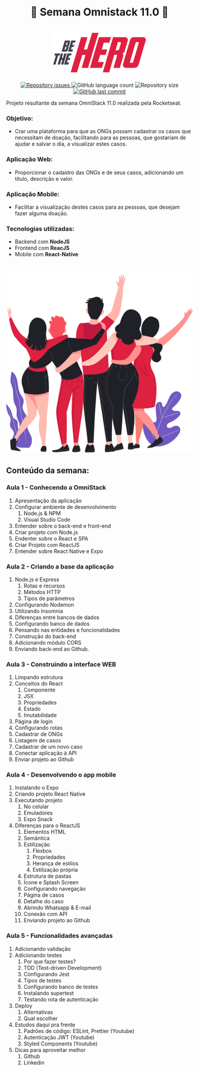 
<h1 align="center">
🚀 Semana Omnistack 11.0 🚀
</h1>

<h1 align="center">
    <img alt="Be The Hero" title="#bethehero" src="https://github.com/RogerRoth/be-the-hero/blob/master/frontend/src/assets/logo.svg" width="250px" />
</h1>

<p align="center">
  
  <a href="https://github.com/RogerRoth/be-the-hero/issues">
    <img alt="Repository issues" src="https://img.shields.io/github/issues/RogerRoth/be-the-hero">
  </a>
  
  <img alt="GitHub language count" src="https://img.shields.io/github/languages/count/RogerRoth/be-the-hero">

  <img alt="Repository size" src="https://img.shields.io/github/repo-size/RogerRoth/be-the-hero">
  
  <a href="https://github.com/RogerRoth/be-the-hero/commits/master">
    <img alt="GitHub last commit" src="https://img.shields.io/github/last-commit/RogerRoth/be-the-hero">
  </a>

</p>

Projeto resultante da semana OmniStack 11.0 realizada pela Rocketseat.

### **Objetivo:**
  - Crar uma plataforma para que as ONGs possam cadastrar os casos que necessitam de doação, facilitando para as pessoas, que gostariam de ajudar e salvar o dia, a visualizar estes casos.



### **Aplicação Web:**
  - Proporcionar o cadastro das ONGs e de seus casos, adicionando um título, descrição e valor.

### **Aplicação Mobile:**
  - Facilitar a visualização destes casos para as pessoas, que desejam fazer alguma doação.

### **Tecnologias utilizadas:**
  - Backend com **NodeJS**
  - Frontend com **ReacJS**
  - Mobile com **React-Native**
  
<h1 align="center">
    <img alt="Be The Hero" title="#bethehero" src="https://github.com/RogerRoth/be-the-hero/blob/master/frontend/src/assets/heroes.png"  />
</h1>

## **Conteúdo da semana:**
### Aula 1 - Conhecendo a OmniStack
1. Apresentação da aplicação
2. Configurar ambiente de desenvolvimento
    1. Node.js & NPM
    2. Visual Studio Code
3. Entender sobre o back-end e front-end
4. Criar projeto com Node.js
5. Endenter sobre o React e SPA
6. Criar Projeto com ReactJS
7. Entender sobre React Native e Expo

### Aula 2 - Criando a base da aplicação
1. Node.js e Express
    1. Rotas e recursos
    2. Métodos HTTP
    3. Tipos de parâmetros
2. Configurando Nodemon
3. Utilizando Insomnia
4. Diferenças entre bancos de dados
5. Configurando banco de dados
6. Pensando nas entidades e funcionalidades
7. Construção do back-end
8. Adicionando módulo CORS
9. Enviando back-end ao Github.

### Aula 3 - Construindo a interface WEB
1. Limpando estrutura
2. Conceitos do React
    1. Componente
    2. JSX
    3. Propriedades
    4. Estado
    5. Imutabilidade
3. Página de login
4. Configurando rotas
5. Cadastrar de ONGs
6. Listagem de casos
7. Cadastrar de um novo caso
8. Conectar aplicação à API
9. Enviar projeto ao Github

### Aula 4 - Desenvolvendo o app mobile
1. Instalando o Expo
2. Criando projeto React Native
3. Executando projeto
    1. No celular
    2. Emuladores
    3. Expo Snack
4. Diferenças para o ReactJS
    1. Elementos HTML
    2. Semântica
    3. Estilização
        1. Flexbox
        2. Propriedades
        3. Herança de estilos
        4. Estilização própria
    4. Estrutura de pastas
    5. Ícone e Splash Screen
    6. Configurando navegação
    7. Página de casos
    8. Detalhe do caso
    9. Abrindo Whatsapp & E-mail
    10. Conexão com API
    11. Enviando projeto ao Github
    
### Aula 5 - Funcionalidades avançadas
1. Adicionando validação
2. Adicionando testes
    1. Por que fazer testes?
    2. TDD (Test-driven Development)
    3. Configurando Jest
    4. Tipos de testes
    5. Configurando banco de testes
    6. Instalando supertest
    7. Testando rota de autenticação
3. Deploy
    1. Alternativas
    2. Qual escolher
4. Estudos daqui pra frente
    1. Padrões de código: ESLint, Prettier (Youtube)
    2. Autenticação JWT (Youtube)
    3. Styled Components (Youtube)
5. Dicas para aproveitar melhor
    1. Github
    2. Linkedin
